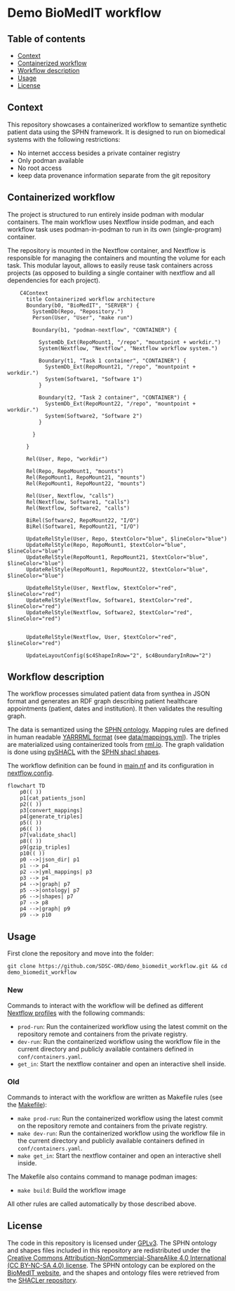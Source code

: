 # Demo BioMedIT workflow

## Table of contents

* [Context](#context)
* [Containerized workflow](#containerized-workflow)
* [Workflow description](#workflow-description)
* [Usage](#usage)
* [License](#license)

## Context

This repository showcases a containerized workflow to semantize synthetic patient data using the SPHN framework.
It is designed to run on biomedical systems with the following restrictions:

* No internet acccess besides a private container registry
* Only podman available
* No root access
* keep data provenance information separate from the git repository

## Containerized workflow

The project is structured to run entirely inside podman with modular containers.
The main workflow uses Nextflow inside podman, and each workflow task uses podman-in-podman to run in its own (single-program) container.

The repository is mounted in the Nextflow container, and Nextflow is responsible for managing the containers and mounting the volume for each task. This modular layout, allows to easily reuse task containers across projects (as opposed to building a single container with nextflow and all dependencies for each project).


```mermaid
    C4Context
      title Containerized workflow architecture
      Boundary(b0, "BioMedIT", "SERVER") {
        SystemDb(Repo, "Repository.")
        Person(User, "User", "make run")

        Boundary(b1, "podman-nextflow", "CONTAINER") {

          SystemDb_Ext(RepoMount1, "/repo", "mountpoint + workdir.")
          System(Nextflow, "Nextflow", "Nextflow workflow system.")

          Boundary(t1, "Task 1 container", "CONTAINER") {
            SystemDb_Ext(RepoMount21, "/repo", "mountpoint + workdir.")
            System(Software1, "Software 1")
          }

          Boundary(t2, "Task 2 container", "CONTAINER") {
            SystemDb_Ext(RepoMount22, "/repo", "mountpoint + workdir.")
            System(Software2, "Software 2")
          }

        }

      }

      Rel(User, Repo, "workdir")

      Rel(Repo, RepoMount1, "mounts")
      Rel(RepoMount1, RepoMount21, "mounts")
      Rel(RepoMount1, RepoMount22, "mounts")

      Rel(User, Nextflow, "calls")
      Rel(Nextflow, Software1, "calls")
      Rel(Nextflow, Software2, "calls")

      BiRel(Software2, RepoMount22, "I/O")
      BiRel(Software1, RepoMount21, "I/O")

      UpdateRelStyle(User, Repo, $textColor="blue", $lineColor="blue")
      UpdateRelStyle(Repo, RepoMount1, $textColor="blue", $lineColor="blue")
      UpdateRelStyle(RepoMount1, RepoMount21, $textColor="blue", $lineColor="blue")
      UpdateRelStyle(RepoMount1, RepoMount22, $textColor="blue", $lineColor="blue")

      UpdateRelStyle(User, Nextflow, $textColor="red", $lineColor="red")
      UpdateRelStyle(Nextflow, Software1, $textColor="red", $lineColor="red")
      UpdateRelStyle(Nextflow, Software2, $textColor="red", $lineColor="red")


      UpdateRelStyle(Nextflow, User, $textColor="red", $lineColor="red")

      UpdateLayoutConfig($c4ShapeInRow="2", $c4BoundaryInRow="2")

```

## Workflow description

The workflow processes simulated patient data from synthea in JSON format and generates an RDF graph describing patient healthcare appointments (patient, dates and institution). It then validates the resulting graph.

The data is semantized using the [SPHN ontology](https://www.biomedit.ch/rdf/sphn-ontology). Mapping rules are defined in human readable [YARRRML format](https://rml.io/yarrrml/) (see [data/mappings.yml](data/mappings.yml)). The triples are materialized using containerized tools from [rml.io](https://rml.io). The graph validation is done using [pySHACL](https://github.com/RDFLib/pySHACL) with the [SPHN shacl shapes](https://git.dcc.sib.swiss/sphn-semantic-framework/sphn-shacl-generator).

The workflow definition can be found in [main.nf](main.nf) and its configuration in [nextflow.config](nextflow.config).

```mermaid
flowchart TD
    p0(( ))
    p1[cat_patients_json]
    p2(( ))
    p3[convert_mappings]
    p4[generate_triples]
    p5(( ))
    p6(( ))
    p7[validate_shacl]
    p8(( ))
    p9[gzip_triples]
    p10(( ))
    p0 -->|json_dir| p1
    p1 --> p4
    p2 -->|yml_mappings| p3
    p3 --> p4
    p4 -->|graph| p7
    p5 -->|ontology| p7
    p6 -->|shapes| p7
    p7 --> p8
    p4 -->|graph| p9
    p9 --> p10
```

## Usage

First clone the repository and move into the folder:

`git clone https://github.com/SDSC-ORD/demo_biomedit_workflow.git && cd demo_biomedit_workflow`

### New

Commands to interact with the workflow will be defined as different [Nextflow profiles](https://www.nextflow.io/docs/latest/config.html#config-profiles) with the following commands:

* `prod-run`: Run the containerized workflow using the latest commit on the repository remote and containers from the private registry.
* `dev-run`: Run the containerized workflow using the workflow file in the current directory and publicly available containers defined in `conf/containers.yaml`.
* `get_in`: Start the nextflow container and open an interactive shell inside.


### Old
Commands to interact with the workflow are written as Makefile rules (see the [Makefile](Makefile)):
* `make prod-run`: Run the containerized workflow using the latest commit on the repository remote and containers from the private registry.
* `make dev-run`: Run the containerized workflow using the workflow file in the current directory and publicly available containers defined in `conf/containers.yaml`.
* `make get_in`: Start the nextflow container and open an interactive shell inside.

The Makefile also contains command to manage podman images:
* `make build`: Build the workflow image

All other rules are called automatically by those described above.

## License

The code in this repository is licensed under [GPLv3](LICENSE).
The SPHN ontology and shapes files included in this repository are redistributed under the [Creative Commons Attribution-NonCommercial-ShareAlike 4.0 International (CC BY-NC-SA 4.0) license](https://creativecommons.org/licenses/by-nc-sa/4.0/). The SPHN ontology can be explored on the [BioMedIT website](https://www.biomedit.ch/rdf/sphn-ontology/sphn), and the shapes and ontology files were retrieved from the [SHACLer repository](https://git.dcc.sib.swiss/sphn-semantic-framework/sphn-shacl-generator).
